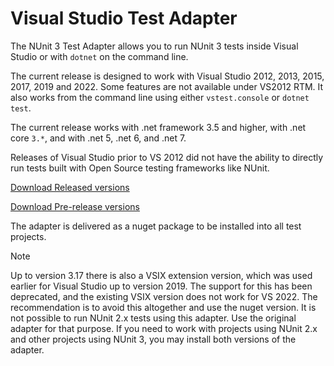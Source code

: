 # Visual Studio Test Adapter

The NUnit 3 Test Adapter allows you to run NUnit 3 tests inside Visual Studio or with `dotnet` on the command line.

The current release is designed to work with Visual Studio 2012, 2013, 2015, 2017, 2019 and 2022. Some features are not available under VS2012 RTM. It also works from the command line using either `vstest.console` or `dotnet test`.

The current release works with .net framework 3.5 and higher, with .net core `3.*`, and with .net 5, .net 6, and .net 7.

Releases of Visual Studio prior to VS 2012 did not have the ability to directly run tests built with Open Source testing frameworks like NUnit.

[Download Released versions](https://www.nuget.org/packages/NUnit3TestAdapter/)

[Download Pre-release versions](https://www.myget.org/feed/nunit/package/nuget/NUnit3TestAdapter)

The adapter is delivered as a nuget package to be installed into all test projects.  

> [!NOTE]
> Up to version 3.17 there is also a VSIX extension version, which was used earlier for Visual Studio up to version 2019. The support for this has been deprecated, and the existing VSIX version does not work for VS 2022. The recommendation is to avoid this altogether and use the nuget version.
> It is not possible to run NUnit 2.x tests using this adapter. Use the original adapter for that purpose. If you need to work with projects using NUnit 2.x and other projects using NUnit 3, you may install both versions of the adapter.
